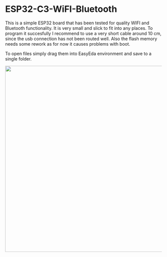 # ESP32-C3-WiFI-Bluetooth

This is a simple ESP32 board that has been tested for quality WIFI and Bluetooth functionality. It is very small and slick to fit into any places.
To program it succesfully I recommend to use a very short cable around 10 cm, since the usb connection has not been routed well.
Also the flash memory needs some rework as for now it causes problems with boot.

To open files simply drag them into EasyEda environment and save to a single folder.


<img src="https://https://github.com/ChipSelectCS/ESP32-C3-WiFI-Bluetooth/blob/main/image.png" width="600" />
